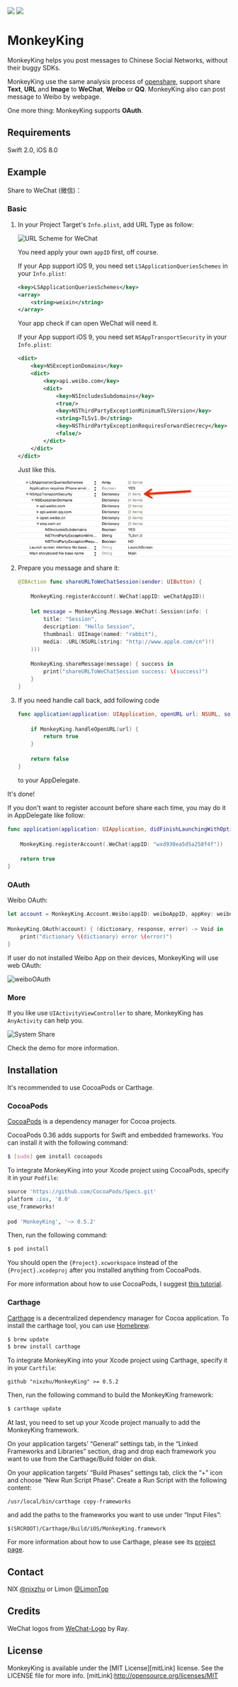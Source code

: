 <p>
<a href="http://cocoadocs.org/docsets/MonkeyKing"><img src="https://img.shields.io/cocoapods/v/MonkeyKing.svg?style=flat"></a> 
<a href="https://github.com/Carthage/Carthage/"><img src="https://img.shields.io/badge/Carthage-compatible-4BC51D.svg?style=flat"></a> 
</p>

# MonkeyKing

MonkeyKing helps you post messages to Chinese Social Networks, without their buggy SDKs.

MonkeyKing use the same analysis process of [openshare](https://github.com/100apps/openshare), support share **Text**, **URL** and **Image** to **WeChat**, **Weibo** or **QQ**. MonkeyKing also can post message to Weibo by webpage. 

One more thing: MonkeyKing supports **OAuth**.

## Requirements

Swift 2.0, iOS 8.0

## Example

Share to WeChat (微信)：

### Basic

1. In your Project Target's `Info.plist`, add URL Type as follow:

	![URL Scheme for WeChat](https://raw.githubusercontent.com/nixzhu/MonkeyKing/master/images/url_scheme_for_wechat.png)
	
	You need apply your own `appID` first, off course.
	
	If your App support iOS 9, you need set `LSApplicationQueriesSchemes` in your `Info.plist`:
	
	```xml
	<key>LSApplicationQueriesSchemes</key>
	<array>
		<string>weixin</string>
	</array>
	```
	
	Your app check if can open WeChat will need it.
	
	If your App support iOS 9, you need set `NSAppTransportSecurity` in your `Info.plist`:
	
	
	```xml
	<dict>
		<key>NSExceptionDomains</key>
		<dict>
			<key>api.weibo.com</key>
			<dict>
				<key>NSIncludesSubdomains</key>
				<true/>
				<key>NSThirdPartyExceptionMinimumTLSVersion</key>
				<string>TLSv1.0</string>
				<key>NSThirdPartyExceptionRequiresForwardSecrecy</key>
				<false/>
			</dict>
		</dict>
	</dict>
	```
	
	
	Just like this.
	
	![URL Scheme for WeChat](https://raw.githubusercontent.com/nixzhu/MonkeyKing/master/images/AppTransportSecurity.png)
	
	
	
2. Prepare you message and share it:

	```swift
    @IBAction func shareURLToWeChatSession(sender: UIButton) {

        MonkeyKing.registerAccount(.WeChat(appID: weChatAppID))

        let message = MonkeyKing.Message.WeChat(.Session(info: (
            title: "Session",
            description: "Hello Session",
            thumbnail: UIImage(named: "rabbit"),
            media: .URL(NSURL(string: "http://www.apple.com/cn")!)
        )))

        MonkeyKing.shareMessage(message) { success in
            print("shareURLToWeChatSession success: \(success)")
        }
    }
	```
	
3. If you need handle call back, add following code

	```swift
    func application(application: UIApplication, openURL url: NSURL, sourceApplication: String?, annotation: AnyObject) -> Bool {

        if MonkeyKing.handleOpenURL(url) {
            return true
        }

        return false
    }
	```
	
	to your AppDelegate.
	
It's done!

If you don't want to register account before share each time, you may do it in AppDelegate like follow:
	
```swift
func application(application: UIApplication, didFinishLaunchingWithOptions launchOptions: [NSObject: AnyObject]?) -> Bool {

    MonkeyKing.registerAccount(.WeChat(appID: "wxd930ea5d5a258f4f"))

    return true
}
```

### OAuth

Weibo OAuth:

```swift
let account = MonkeyKing.Account.Weibo(appID: weiboAppID, appKey: weiboAppKey, redirectURL: weiboRedirectURL)

MonkeyKing.OAuth(account) { (dictionary, response, error) -> Void in
    print("dictionary \(dictionary) error \(error)")
}
```
	 
If user do not installed Weibo App on their devices, MonkeyKing will use web OAuth:
	 
![weiboOAuth](https://raw.githubusercontent.com/nixzhu/MonkeyKing/master/images/wbOAuth.png)


### More

If you like use `UIActivityViewController` to share, MonkeyKing has `AnyActivity` can help you. 

![System Share](https://raw.githubusercontent.com/nixzhu/MonkeyKing/master/images/system_share.jpg)

Check the demo for more information.

## Installation

It's recommended to use CocoaPods or Carthage.

### CocoaPods

[CocoaPods](http://cocoapods.org) is a dependency manager for Cocoa projects.

CocoaPods 0.36 adds supports for Swift and embedded frameworks. You can install it with the following command:

```bash
$ [sudo] gem install cocoapods
```

To integrate MonkeyKing into your Xcode project using CocoaPods, specify it in your `Podfile`:

```ruby
source 'https://github.com/CocoaPods/Specs.git'
platform :ios, '8.0'
use_frameworks!

pod 'MonkeyKing', '~> 0.5.2'
```

Then, run the following command:

```bash
$ pod install
```

You should open the `{Project}.xcworkspace` instead of the `{Project}.xcodeproj` after you installed anything from CocoaPods.

For more information about how to use CocoaPods, I suggest [this tutorial](http://www.raywenderlich.com/64546/introduction-to-cocoapods-2).

### Carthage

[Carthage](https://github.com/Carthage/Carthage) is a decentralized dependency manager for Cocoa application. To install the carthage tool, you can use [Homebrew](http://brew.sh).

```bash
$ brew update
$ brew install carthage
```

To integrate MonkeyKing into your Xcode project using Carthage, specify it in your `Cartfile`:

```ogdl
github "nixzhu/MonkeyKing" >= 0.5.2
```

Then, run the following command to build the MonkeyKing framework:

```bash
$ carthage update
```

At last, you need to set up your Xcode project manually to add the MonkeyKing framework.

On your application targets’ “General” settings tab, in the “Linked Frameworks and Libraries” section, drag and drop each framework you want to use from the Carthage/Build folder on disk.

On your application targets’ “Build Phases” settings tab, click the “+” icon and choose “New Run Script Phase”. Create a Run Script with the following content:

```
/usr/local/bin/carthage copy-frameworks
```

and add the paths to the frameworks you want to use under “Input Files”:

```
$(SRCROOT)/Carthage/Build/iOS/MonkeyKing.framework
```

For more information about how to use Carthage, please see its [project page](https://github.com/Carthage/Carthage).

## Contact

NIX [@nixzhu](https://twitter.com/nixzhu) or 
Limon [@LimonTop](http://weibo.com/u/1783821582)

## Credits

WeChat logos from [WeChat-Logo](https://github.com/RayPS/WeChat-Logo) by Ray.

## License

MonkeyKing is available under the [MIT License][mitLink] license. See the LICENSE file for more info.
[mitLink]:http://opensource.org/licenses/MIT
